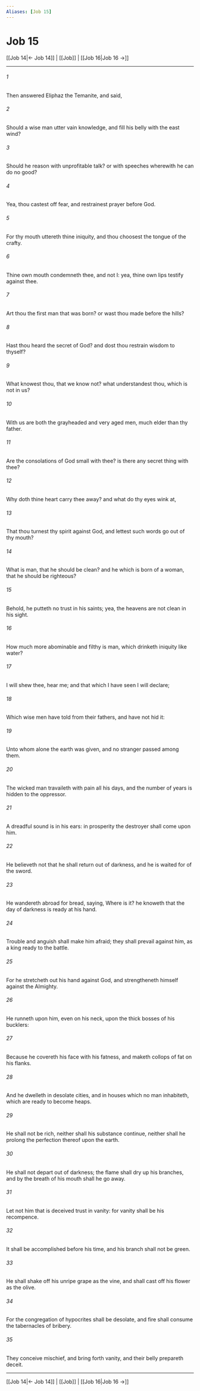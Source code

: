 ```yaml
---
Aliases: [Job 15]
---
```

# Job 15

[[Job 14|← Job 14]] | [[Job]] | [[Job 16|Job 16 →]]
***



###### 1 
Then answered Eliphaz the Temanite, and said, 

###### 2 
Should a wise man utter vain knowledge, and fill his belly with the east wind? 

###### 3 
Should he reason with unprofitable talk? or with speeches wherewith he can do no good? 

###### 4 
Yea, thou castest off fear, and restrainest prayer before God. 

###### 5 
For thy mouth uttereth thine iniquity, and thou choosest the tongue of the crafty. 

###### 6 
Thine own mouth condemneth thee, and not I: yea, thine own lips testify against thee. 

###### 7 
Art thou the first man that was born? or wast thou made before the hills? 

###### 8 
Hast thou heard the secret of God? and dost thou restrain wisdom to thyself? 

###### 9 
What knowest thou, that we know not? what understandest thou, which is not in us? 

###### 10 
With us are both the grayheaded and very aged men, much elder than thy father. 

###### 11 
Are the consolations of God small with thee? is there any secret thing with thee? 

###### 12 
Why doth thine heart carry thee away? and what do thy eyes wink at, 

###### 13 
That thou turnest thy spirit against God, and lettest such words go out of thy mouth? 

###### 14 
What is man, that he should be clean? and he which is born of a woman, that he should be righteous? 

###### 15 
Behold, he putteth no trust in his saints; yea, the heavens are not clean in his sight. 

###### 16 
How much more abominable and filthy is man, which drinketh iniquity like water? 

###### 17 
I will shew thee, hear me; and that which I have seen I will declare; 

###### 18 
Which wise men have told from their fathers, and have not hid it: 

###### 19 
Unto whom alone the earth was given, and no stranger passed among them. 

###### 20 
The wicked man travaileth with pain all his days, and the number of years is hidden to the oppressor. 

###### 21 
A dreadful sound is in his ears: in prosperity the destroyer shall come upon him. 

###### 22 
He believeth not that he shall return out of darkness, and he is waited for of the sword. 

###### 23 
He wandereth abroad for bread, saying, Where is it? he knoweth that the day of darkness is ready at his hand. 

###### 24 
Trouble and anguish shall make him afraid; they shall prevail against him, as a king ready to the battle. 

###### 25 
For he stretcheth out his hand against God, and strengtheneth himself against the Almighty. 

###### 26 
He runneth upon him, even on his neck, upon the thick bosses of his bucklers: 

###### 27 
Because he covereth his face with his fatness, and maketh collops of fat on his flanks. 

###### 28 
And he dwelleth in desolate cities, and in houses which no man inhabiteth, which are ready to become heaps. 

###### 29 
He shall not be rich, neither shall his substance continue, neither shall he prolong the perfection thereof upon the earth. 

###### 30 
He shall not depart out of darkness; the flame shall dry up his branches, and by the breath of his mouth shall he go away. 

###### 31 
Let not him that is deceived trust in vanity: for vanity shall be his recompence. 

###### 32 
It shall be accomplished before his time, and his branch shall not be green. 

###### 33 
He shall shake off his unripe grape as the vine, and shall cast off his flower as the olive. 

###### 34 
For the congregation of hypocrites shall be desolate, and fire shall consume the tabernacles of bribery. 

###### 35 
They conceive mischief, and bring forth vanity, and their belly prepareth deceit.

***
[[Job 14|← Job 14]] | [[Job]] | [[Job 16|Job 16 →]]
